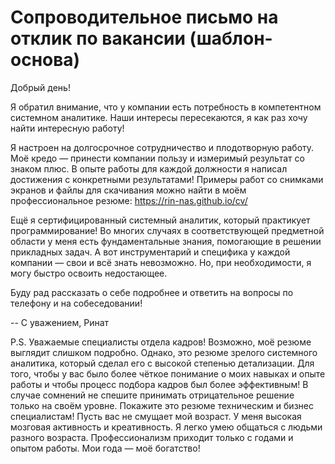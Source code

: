 # Сопроводительное письмо на отклик по вакансии (шаблон-основа)

Добрый день!

Я обратил внимание, что у компании есть потребность в компетентном системном аналитике. Наши интересы пересекаются, я как раз хочу найти интересную работу!

Я настроен на долгосрочное сотрудничество и плодотворную работу.
Моё кредо — принести компании пользу и измеримый результат со знаком плюс.
В опыте работы для каждой должности я написал достижения с конкретными результатами!
Примеры работ со снимками экранов и файлы для скачивания можно найти в моём профессиональное резюме: https://rin-nas.github.io/cv/

Ещё я сертифицированный системный аналитик, который практикует программирование!
Во многих случаях в соответствующей предметной области у меня есть фундаментальные знания, помогающие в решении прикладных задач. А вот инструментарий и специфика у каждой компании — свои и всё знать невозможно. Но, при необходимости, я могу быстро освоить недостающее.

Буду рад рассказать о себе подробнее и ответить на вопросы по телефону и на собеседовании!

\-\-
С уважением, Ринат

P.S.
Уважаемые специалисты отдела кадров!
Возможно, моё резюме выглядит слишком подробно.
Однако, это резюме зрелого системного аналитика, который сделал его с высокой степенью детализации. Для того, чтобы у вас было более чёткое понимание о моих навыках и опыте работы и чтобы процесс подбора кадров был более эффективным!
В случае сомнений не спешите принимать отрицательное решение только на своём уровне. Покажите это резюме техническим и бизнес специалистам! 
Пусть вас не смущает мой возраст. У меня высокая мозговая активность и креативность. Я легко умею общаться с людьми разного возраста. Профессионализм приходит только с годами и опытом работы. Мои года — моё богатство!

